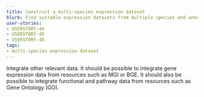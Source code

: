 ```yaml
---
title: Construct a multi-species expression dataset
blurb: Find suitable expression datasets from multiple species and annotate them by sex
user-stories:
- USERSTORY-44
- USERSTORY-45
- USERSTORY-46
tags:
- multi-species expression dataset
---
```

Integrate other relevant data. It should be possible to integrate gene
expression data from resources such as MGI or BGE. It should also be
possible to integrate functional and pathway data from resources such
as Gene Ontology (GO).
